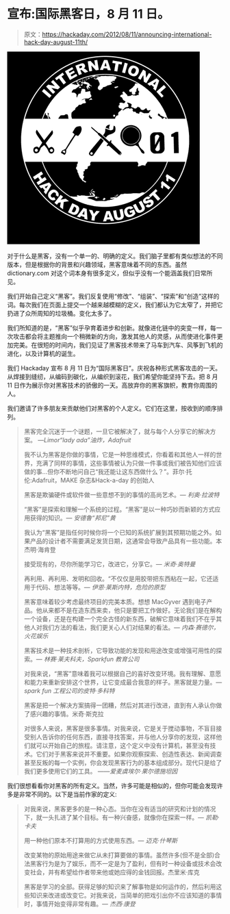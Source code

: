 # 宣布:国际黑客日，8 月 11 日。

> 原文：<https://hackaday.com/2012/08/11/announcing-international-hack-day-august-11th/>

![](img/01f47fe31bdac8f515475ededb6f180e.png "hackday")

对于什么是黑客，没有一个单一的、明确的定义。我们脑子里都有类似想法的不同版本，但是根据你的背景和兴趣领域，黑客意味着不同的东西。虽然 dictionary.com 对这个词本身有很多定义，但似乎没有一个能涵盖我们日常所见。

我们开始自己定义“黑客”。我们反复使用“修改”、“组装”、“探索”和“创造”这样的词。每次我们在页面上提交一个越来越模糊的定义，我们都认为它太窄了，并把它扔进了众所周知的垃圾桶。变化太多了。

我们所知道的是，“黑客”似乎孕育着进步和创新。就像进化链中的突变一样，每一次攻击都会将主题推向一个稍微新的方向，激发其他人的灵感，从而使进化事件更加完美。在很短的时间内，我们见证了黑客技术带来了马车到汽车、风筝到飞机的进化，以及计算机的诞生。

我们 Hackaday 宣布 8 月 11 日为“国际黑客日”。庆祝各种形式黑客攻击的一天。从焊接到缝纫，从编码到碳化，从编织到滚花，我们希望你能坚持下去。把 8 月 11 日作为展示你对黑客技术的骄傲的一天。高放弃你的黑客旗帜，教育你周围的人。

我们邀请了许多朋友来贡献他们对黑客的个人定义。它们在这里，按收到的顺序排列。

> 黑客完全沉迷于一个谜题，一旦它被解决了，就与每个人分享它的解决方案。
> —*Limor“lady ada”油炸，Adafruit*
> 
> 我不认为黑客是你做的事情，它是一种思维模式，你看着和其他人一样的世界，充满了同样的事情，这些事情被认为只做一件事或我们被告知他们应该做的事…但你不断地问自己“我还能让这东西做什么？”。菲尔·托伦:Adafruit，MAKE 杂志&Hack-a-day 的创始人
> 
> 黑客是欺骗硬件或软件做一些意想不到的事情的高尚艺术。— *利奥·拉波特*
> 
> “黑客”是探索和理解一个系统的过程。“黑客”是以一种巧妙而新颖的方式应用获得的知识。— *安德鲁“邦尼”黄*
> 
> 我认为“黑客”是指任何时候你将一个已知的系统扩展到其预期功能之外。如果产品的设计者不需要满足发货日期，这通常会导致产品具有一些功能。本杰明·海肯登
> 
> 接受现有的，尽你所能学习它，改进它，分享它。— *米奇·奥特曼*
> 
> 再利用、再利用、发明和回收。“不仅仅是用胶带把东西粘在一起，它还适用于代码、想法等等。— *伊恩·莱斯内特，危险的原型*
> 
> 黑客意味着较少考虑最终项目的完美本质。想想 MacGyver 遇到电子产品。他从来都不是在造东西来卖，他只是要把工作做好。无论我们是在解构一个设备，还是在构建一个完全古怪的新东西，破解它意味着我们不在乎其他人对我们方法的看法，我们更关心人们对结果的看法。— *内森·赛德尔，火花娱乐*
> 
> 黑客技术是一种技术剖析，它导致功能的发现和用途改变或增强可用性的探索。— *林赛·莱夫科夫，Sparkfun 教育公司*
> 
> 对我来说，“黑客”意味着我可以根据自己的喜好改变环境。我有理解、意愿和能力来重新安排这个世界，让它变成最合我意的样子。黑客就是力量。—*spark fun 工程公司的皮特·多科特*
> 
> 黑客是把一个解决方案搞得一团糟，然后对其进行改进，直到有人承认你做了感兴趣的事情。米奇·斯克拉
> 
> 对很多人来说，黑客是很多事情。对我来说，它是关于搅动事物，不盲目接受别人告诉你的任何东西，直接寻找答案，并与他人分享你的发现，这样他们就可以开始自己的旅程。请注意，这个定义中没有计算机，甚至没有技术。它们对于黑客来说并不重要。如果你观察探索、创造性表达、新闻调查甚至反叛的每一个实例，你会发现黑客行为的基本组成部分。现代只是给了我们更多使用它们的工具。
> ——*爱麦虞埃尔·果尔德施坦因*

我们很想看看你对黑客的所有定义。当然，许多可能是相似的，但你可能会发现许多是非常不同的。以下是当前作家的定义:

> 对我来说，黑客更多的是一种心态。当你在没有适当的研究和计划的情况下，就一头扎进了某个目标。有一种兴奋感，就像你在探索一样。— *凯勒·卡夫*
> 
> 用一种他们原本不打算用的方式使用东西。— *迈克·什琴斯*
> 
> 改变某物的原始用途来做它从未打算要做的事情。虽然许多(但不是全部)合法黑客行为是为了娱乐，而不一定是为了盈利，但有时一种设备或技术会改变社会，并有希望给作者带来他或她应得的金钱回报。杰里米·库克
> 
> 黑客是学习的全部。获得足够的知识来了解事物是如何运作的，然后利用这些知识来改进或改变它。对我来说，当简单的把戏引出你不应该知道的事情时，事情开始变得非常有趣。— *杰西·康登*